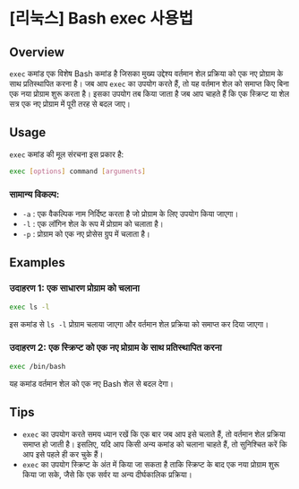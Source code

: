 # [리눅스] Bash exec 사용법

## Overview
`exec` कमांड एक विशेष Bash कमांड है जिसका मुख्य उद्देश्य वर्तमान शेल प्रक्रिया को एक नए प्रोग्राम के साथ प्रतिस्थापित करना है। जब आप `exec` का उपयोग करते हैं, तो यह वर्तमान शेल को समाप्त किए बिना एक नया प्रोग्राम शुरू करता है। इसका उपयोग तब किया जाता है जब आप चाहते हैं कि एक स्क्रिप्ट या शेल सत्र एक नए प्रोग्राम में पूरी तरह से बदल जाए।

## Usage
`exec` कमांड की मूल संरचना इस प्रकार है:

```bash
exec [options] command [arguments]
```

### सामान्य विकल्प:
- `-a` : एक वैकल्पिक नाम निर्दिष्ट करता है जो प्रोग्राम के लिए उपयोग किया जाएगा।
- `-l` : एक लॉगिन शेल के रूप में प्रोग्राम को चलाता है।
- `-p` : प्रोग्राम को एक नए प्रोसेस ग्रुप में चलाता है।

## Examples
### उदाहरण 1: एक साधारण प्रोग्राम को चलाना
```bash
exec ls -l
```
इस कमांड से `ls -l` प्रोग्राम चलाया जाएगा और वर्तमान शेल प्रक्रिया को समाप्त कर दिया जाएगा।

### उदाहरण 2: एक स्क्रिप्ट को एक नए प्रोग्राम के साथ प्रतिस्थापित करना
```bash
exec /bin/bash
```
यह कमांड वर्तमान शेल को एक नए Bash शेल से बदल देगा। 

## Tips
- `exec` का उपयोग करते समय ध्यान रखें कि एक बार जब आप इसे चलाते हैं, तो वर्तमान शेल प्रक्रिया समाप्त हो जाती है। इसलिए, यदि आप किसी अन्य कमांड को चलाना चाहते हैं, तो सुनिश्चित करें कि आप इसे पहले ही कर चुके हैं।
- `exec` का उपयोग स्क्रिप्ट के अंत में किया जा सकता है ताकि स्क्रिप्ट के बाद एक नया प्रोग्राम शुरू किया जा सके, जैसे कि एक सर्वर या अन्य दीर्घकालिक प्रक्रिया।